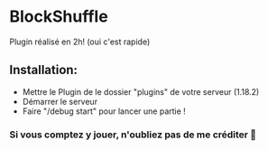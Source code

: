 # BlockShuffle
Plugin réalisé en 2h! (oui c'est rapide)

## Installation:
- Mettre le Plugin de le dossier "plugins" de votre serveur (1.18.2)
- Démarrer le serveur
- Faire "/debug start" pour lancer une partie !

### Si vous comptez y jouer, n'oubliez pas de me créditer 💫
